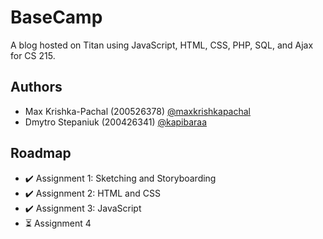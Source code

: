 
# BaseCamp

A blog hosted on Titan using JavaScript, HTML, CSS, PHP, SQL, and Ajax for CS 215.


## Authors

- Max Krishka-Pachal (200526378) [@maxkrishkapachal](https://www.github.com/maxkrishkapachal)
- Dmytro Stepaniuk (200426341) [@kapibaraa](https://www.github.com/kapibaraa)


## Roadmap

- ✔️ Assignment 1: Sketching and Storyboarding
- ✔️ Assignment 2: HTML and CSS
- ✔️ Assignment 3: JavaScript
- ⏳ Assignment 4
